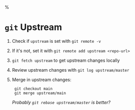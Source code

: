 %

# `git` Upstream

1. Check if `upstream` is set with `git remote -v`
2. If it's not, set it with `git remote add upstream <repo-url>`
3. `git fetch upstream` to get upstream changes locally
4. Review upstream changes with `git log upstream/master`
5. Merge in upstream changes:

        git checkout main
        git merge upstream/main

    *Probably `git rebase upstream/master` is better?*
